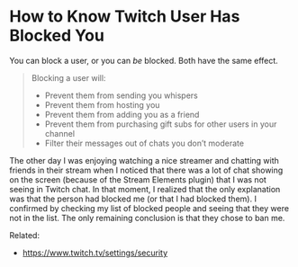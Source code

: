 # How to Know Twitch User Has Blocked You

You can block a user, or you can *be* blocked. Both have the same
effect.

> Blocking a user will:
>
> * Prevent them from sending you whispers
> * Prevent them from hosting you
> * Prevent them from adding you as a friend
> * Prevent them from purchasing gift subs for other users in your channel
> * Filter their messages out of chats you don’t moderate

The other day I was enjoying watching a nice streamer and chatting with
friends in their stream when I noticed that there was a lot of chat
showing on the screen (because of the Stream Elements plugin) that I was
not seeing in Twitch chat. In that moment, I realized that the only
explanation was that the person had blocked me (or that I had blocked
them). I confirmed by checking my list of blocked people and seeing that
they were not in the list. The only remaining conclusion is that they
chose to ban me.

Related:

* <https://www.twitch.tv/settings/security>
